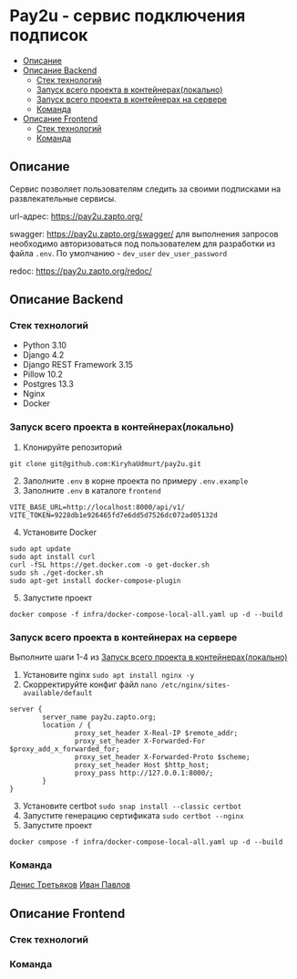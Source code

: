 # Pay2u - сервис подключения подписок

- [Описание](#desc)
- [Описание Backend](#desc-backend)
    - [Стек технологий](#stack-backend)
    - [Запуск всего проекта в контейнерах(локально)](#all-local)
    - [Запуск всего проекта в контейнерах на сервере](#all-local-server)
    - [Команда](#team-backend)
- [Описание Frontend](#desc-frontend)
    - [Стек технологий](#stack-frontend)
    - [Команда](#team-frontend)

## Описание <a id="desc"></a>
Сервис позволяет пользователям следить за своими подписками на развлекательные сервисы.

url-адрес: https://pay2u.zapto.org/

swagger: https://pay2u.zapto.org/swagger/
для выполнения запросов необходимо авторизоваться под пользователем для разработки из файла `.env`. По умолчанию - `dev_user` `dev_user_password`

redoc: https://pay2u.zapto.org/redoc/

## Описание Backend <a id="desc-backend"></a>

### Стек технологий <a id="stack-backend"></a>
 - Python 3.10
 - Django 4.2
 - Django REST Framework 3.15
 - Pillow 10.2
 - Postgres 13.3
 - Nginx
 - Docker

### Запуск всего проекта в контейнерах(локально) <a id="all-local"></a>
1. Клонируйте репозиторий
```
git clone git@github.com:KiryhaUdmurt/pay2u.git
```
2. Заполните `.env` в корне проекта по примеру `.env.example`
3. Заполните `.env` в каталоге `frontend`
```
VITE_BASE_URL=http://localhost:8000/api/v1/
VITE_TOKEN=9228db1e926465fd7e6dd5d7526dc072ad05132d
```
4. Установите Docker
```
sudo apt update
sudo apt install curl
curl -fSL https://get.docker.com -o get-docker.sh
sudo sh ./get-docker.sh
sudo apt-get install docker-compose-plugin
```
5. Запустите проект
```
docker compose -f infra/docker-compose-local-all.yaml up -d --build
```

### Запуск всего проекта в контейнерах на сервере  <a id="all-local-server"></a>
Выполните шаги 1-4 из [Запуск всего проекта в контейнерах(локально)](#all-local)

1. Установите nginx `sudo apt install nginx -y`
2. Скорректируйте конфиг файл `nano /etc/nginx/sites-available/default`
```
server {
        server_name pay2u.zapto.org;
        location / {
                proxy_set_header X-Real-IP $remote_addr;
                proxy_set_header X-Forwarded-For $proxy_add_x_forwarded_for;
                proxy_set_header X-Forwarded-Proto $scheme;
                proxy_set_header Host $http_host;
                proxy_pass http://127.0.0.1:8000/;
        }
}
```
3. Установите certbot `sudo snap install --classic certbot`
4. Запустите генерацию сертификата `sudo certbot --nginx `
5. Запустите проект
```
docker compose -f infra/docker-compose-local-all.yaml up -d --build
```

### Команда <a id="team-backend"></a>
[Денис Третьяков](https://github.com/dentretyakoff)
[Иван Павлов](https://github.com/ivnpvl)


## Описание Frontend <a id="desc-frontend"></a>


### Стек технологий <a id="stack-frontend"></a>


### Команда <a id="team-frontend"></a>

